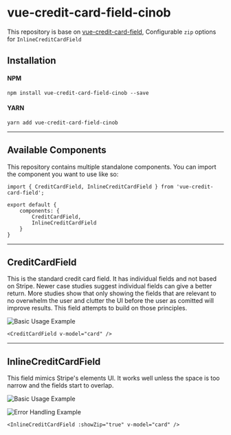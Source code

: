 # vue-credit-card-field-cinob

This repository is base on [vue-credit-card-field](https://github.com/actengage/vue-credit-card-field), Configurable `zip` options for `InlineCreditCardField` 

## Installation

#### NPM
    npm install vue-credit-card-field-cinob --save
#### YARN
    yarn add vue-credit-card-field-cinob

----

## Available Components

This repository contains multiple standalone components. You can import the component you want to use like so:

    import { CreditCardField, InlineCreditCardField } from 'vue-credit-card-field';
    
    export default {
        components: {
            CreditCardField,
            InlineCreditCardField
        }
    }

---

## CreditCardField

This is the standard credit card field. It has individual fields and not based on Stripe. Newer case studies suggest individual fields can give a better return. More studies show that only showing the fields that are relevant to no overwhelm the user and clutter the UI before the user as comitted will improve results. This field attempts to build on those principles.

![Basic Usage Example](screenshots/credit-card-field.gif)

    <CreditCardField v-model="card" />

---

## InlineCreditCardField

This field mimics Stripe's elements UI. It works well unless the space is too narrow and the fields start to overlap.

![Basic Usage Example](screenshots/basic-usage.gif)

![Error Handling Example](screenshots/error-handling.gif)

    <InlineCreditCardField :showZip="true" v-model="card" />

